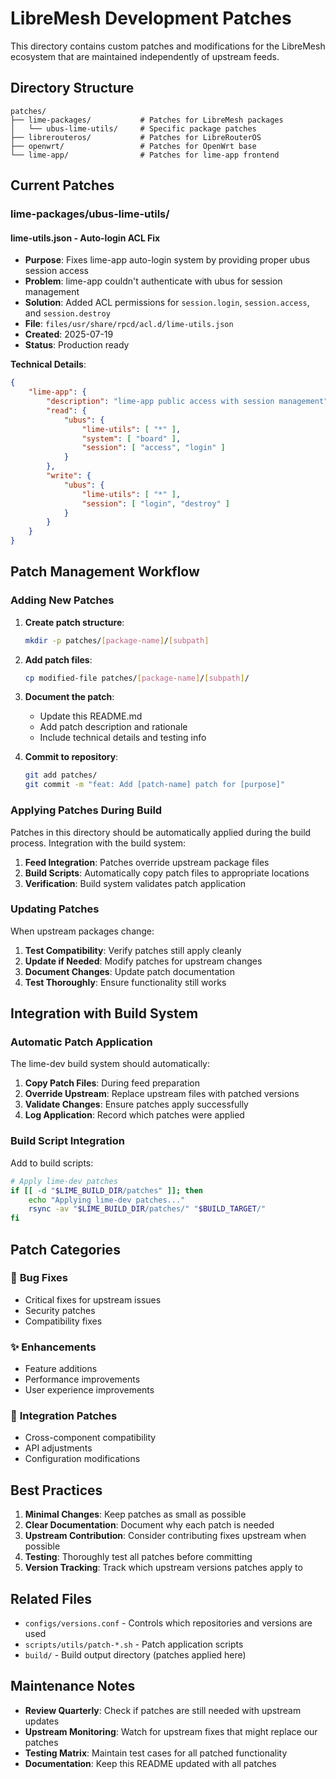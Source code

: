 # LibreMesh Development Patches

This directory contains custom patches and modifications for the LibreMesh ecosystem that are maintained independently of upstream feeds.

## Directory Structure

```
patches/
├── lime-packages/           # Patches for LibreMesh packages
│   └── ubus-lime-utils/     # Specific package patches
├── librerouteros/           # Patches for LibreRouterOS
├── openwrt/                 # Patches for OpenWrt base
└── lime-app/                # Patches for lime-app frontend
```

## Current Patches

### lime-packages/ubus-lime-utils/

#### lime-utils.json - Auto-login ACL Fix
- **Purpose**: Fixes lime-app auto-login system by providing proper ubus session access
- **Problem**: lime-app couldn't authenticate with ubus for session management
- **Solution**: Added ACL permissions for `session.login`, `session.access`, and `session.destroy`
- **File**: `files/usr/share/rpcd/acl.d/lime-utils.json`
- **Created**: 2025-07-19
- **Status**: Production ready

**Technical Details**:
```json
{
    "lime-app": {
        "description": "lime-app public access with session management",
        "read": {
            "ubus": {
                "lime-utils": [ "*" ],
                "system": [ "board" ],
                "session": [ "access", "login" ]
            }
        },
        "write": {
            "ubus": {
                "lime-utils": [ "*" ],
                "session": [ "login", "destroy" ]
            }
        }
    }
}
```

## Patch Management Workflow

### Adding New Patches

1. **Create patch structure**:
   ```bash
   mkdir -p patches/[package-name]/[subpath]
   ```

2. **Add patch files**:
   ```bash
   cp modified-file patches/[package-name]/[subpath]/
   ```

3. **Document the patch**:
   - Update this README.md
   - Add patch description and rationale
   - Include technical details and testing info

4. **Commit to repository**:
   ```bash
   git add patches/
   git commit -m "feat: Add [patch-name] patch for [purpose]"
   ```

### Applying Patches During Build

Patches in this directory should be automatically applied during the build process. Integration with the build system:

1. **Feed Integration**: Patches override upstream package files
2. **Build Scripts**: Automatically copy patch files to appropriate locations
3. **Verification**: Build system validates patch application

### Updating Patches

When upstream packages change:

1. **Test Compatibility**: Verify patches still apply cleanly
2. **Update if Needed**: Modify patches for upstream changes  
3. **Document Changes**: Update patch documentation
4. **Test Thoroughly**: Ensure functionality still works

## Integration with Build System

### Automatic Patch Application

The lime-dev build system should automatically:

1. **Copy Patch Files**: During feed preparation
2. **Override Upstream**: Replace upstream files with patched versions
3. **Validate Changes**: Ensure patches apply successfully
4. **Log Application**: Record which patches were applied

### Build Script Integration

Add to build scripts:
```bash
# Apply lime-dev patches
if [[ -d "$LIME_BUILD_DIR/patches" ]]; then
    echo "Applying lime-dev patches..."
    rsync -av "$LIME_BUILD_DIR/patches/" "$BUILD_TARGET/"
fi
```

## Patch Categories

### 🔧 **Bug Fixes**
- Critical fixes for upstream issues
- Security patches
- Compatibility fixes

### ✨ **Enhancements** 
- Feature additions
- Performance improvements
- User experience improvements

### 🔗 **Integration Patches**
- Cross-component compatibility
- API adjustments
- Configuration modifications

## Best Practices

1. **Minimal Changes**: Keep patches as small as possible
2. **Clear Documentation**: Document why each patch is needed
3. **Upstream Contribution**: Consider contributing fixes upstream when possible
4. **Testing**: Thoroughly test all patches before committing
5. **Version Tracking**: Track which upstream versions patches apply to

## Related Files

- `configs/versions.conf` - Controls which repositories and versions are used
- `scripts/utils/patch-*.sh` - Patch application scripts
- `build/` - Build output directory (patches applied here)

## Maintenance Notes

- **Review Quarterly**: Check if patches are still needed with upstream updates
- **Upstream Monitoring**: Watch for upstream fixes that might replace our patches
- **Testing Matrix**: Maintain test cases for all patched functionality
- **Documentation**: Keep this README updated with all patches
